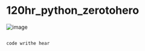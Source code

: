 # 120hr_python_zerotohero


![image](https://user-images.githubusercontent.com/112702236/233106854-014dbe29-6fa9-4ed7-9de4-5b4e8e61be4b.png)



```

code writhe hear

```



